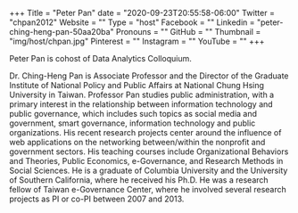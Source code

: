 +++
Title = "Peter Pan"
date = "2020-09-23T20:55:58-06:00"
Twitter = "chpan2012"
Website = ""
Type = "host"
Facebook = ""
Linkedin = "peter-ching-heng-pan-50aa20ba"
Pronouns = ""
GitHub = ""
Thumbnail = "img/host/chpan.jpg"
Pinterest = ""
Instagram = ""
YouTube = ""
+++

Peter Pan is cohost of Data Analytics Colloquium.

Dr. Ching-Heng Pan is Associate Professor and the Director of the Graduate Institute of National Policy and Public Affairs at National Chung Hsing University in Taiwan.  Professor Pan studies public administration, with a primary interest in the relationship between information technology and public governance, which includes such topics as social media and government, smart governance, information technology and public organizations. His recent research projects center around the influence of web applications on the networking between/within the nonprofit and government sectors. His teaching courses include Organizational Behaviors and Theories, Public Economics, e-Governance, and Research Methods in Social Sciences. He is a graduate of Columbia University and the University of Southern California, where he received his Ph.D. He was a research fellow of Taiwan e-Governance Center, where he involved several research projects as PI or co-PI between 2007 and 2013.
